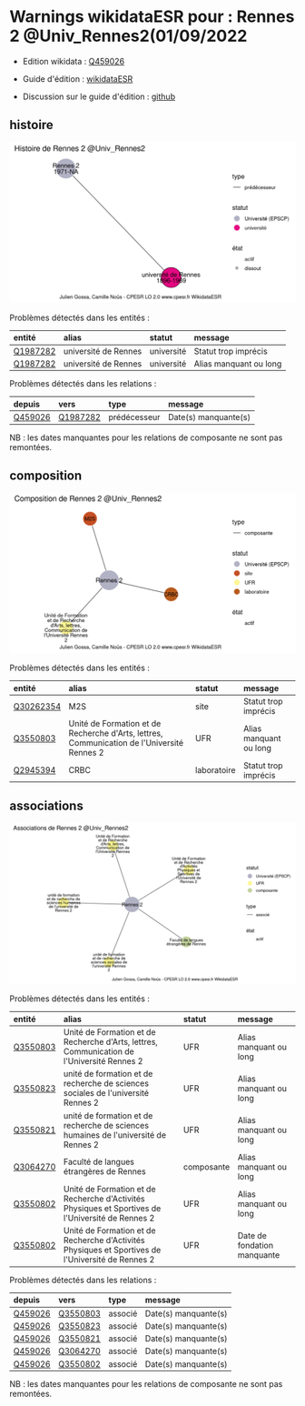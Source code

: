 Warnings wikidataESR pour : Rennes 2 @Univ_Rennes2(01/09/2022
================

- Edition wikidata : [Q459026](https://www.wikidata.org/wiki/Q459026)
- Guide d'édition : [wikidataESR](https://github.com/cpesr/wikidataESR/)

- Discussion sur le guide d'édition : [github](https://github.com/cpesr/wikidataESR/issues)



## histoire 

![Graphique non généré](Q459026-histoire.png) 

Problèmes détectés dans les entités :

|entité                                             |alias                |statut     |message                |
|:--------------------------------------------------|:--------------------|:----------|:----------------------|
|[Q1987282](https://www.wikidata.org/wiki/Q1987282) |université de Rennes |université |Statut trop imprécis   |
|[Q1987282](https://www.wikidata.org/wiki/Q1987282) |université de Rennes |université |Alias manquant ou long |

Problèmes détectés dans les relations :

|depuis                                           |vers                                               |type         |message              |
|:------------------------------------------------|:--------------------------------------------------|:------------|:--------------------|
|[Q459026](https://www.wikidata.org/wiki/Q459026) |[Q1987282](https://www.wikidata.org/wiki/Q1987282) |prédécesseur |Date(s) manquante(s) |

NB : les dates manquantes pour les relations de composante ne sont pas remontées. 



## composition 

![Graphique non généré](Q459026-composition.png) 

Problèmes détectés dans les entités :

|entité                                               |alias                                                                                      |statut      |message                |
|:----------------------------------------------------|:------------------------------------------------------------------------------------------|:-----------|:----------------------|
|[Q30262354](https://www.wikidata.org/wiki/Q30262354) |M2S                                                                                        |site        |Statut trop imprécis   |
|[Q3550803](https://www.wikidata.org/wiki/Q3550803)   |Unité de Formation et de Recherche d'Arts, lettres, Communication de l'Université Rennes 2 |UFR         |Alias manquant ou long |
|[Q2945394](https://www.wikidata.org/wiki/Q2945394)   |CRBC                                                                                       |laboratoire |Statut trop imprécis   |

 



## associations 

![Graphique non généré](Q459026-associations.png) 

Problèmes détectés dans les entités :

|entité                                             |alias                                                                                             |statut     |message                     |
|:--------------------------------------------------|:-------------------------------------------------------------------------------------------------|:----------|:---------------------------|
|[Q3550803](https://www.wikidata.org/wiki/Q3550803) |Unité de Formation et de Recherche d'Arts, lettres, Communication de l'Université Rennes 2        |UFR        |Alias manquant ou long      |
|[Q3550823](https://www.wikidata.org/wiki/Q3550823) |unité de formation et de recherche de sciences sociales de l'université Rennes 2                  |UFR        |Alias manquant ou long      |
|[Q3550821](https://www.wikidata.org/wiki/Q3550821) |unité de formation et de recherche de sciences humaines de l'université de Rennes 2               |UFR        |Alias manquant ou long      |
|[Q3064270](https://www.wikidata.org/wiki/Q3064270) |Faculté de langues étrangères de Rennes                                                           |composante |Alias manquant ou long      |
|[Q3550802](https://www.wikidata.org/wiki/Q3550802) |Unité de Formation et de Recherche d'Activités Physiques et Sportives de l'Université de Rennes 2 |UFR        |Alias manquant ou long      |
|[Q3550802](https://www.wikidata.org/wiki/Q3550802) |Unité de Formation et de Recherche d'Activités Physiques et Sportives de l'Université de Rennes 2 |UFR        |Date de fondation manquante |

Problèmes détectés dans les relations :

|depuis                                           |vers                                               |type    |message              |
|:------------------------------------------------|:--------------------------------------------------|:-------|:--------------------|
|[Q459026](https://www.wikidata.org/wiki/Q459026) |[Q3550803](https://www.wikidata.org/wiki/Q3550803) |associé |Date(s) manquante(s) |
|[Q459026](https://www.wikidata.org/wiki/Q459026) |[Q3550823](https://www.wikidata.org/wiki/Q3550823) |associé |Date(s) manquante(s) |
|[Q459026](https://www.wikidata.org/wiki/Q459026) |[Q3550821](https://www.wikidata.org/wiki/Q3550821) |associé |Date(s) manquante(s) |
|[Q459026](https://www.wikidata.org/wiki/Q459026) |[Q3064270](https://www.wikidata.org/wiki/Q3064270) |associé |Date(s) manquante(s) |
|[Q459026](https://www.wikidata.org/wiki/Q459026) |[Q3550802](https://www.wikidata.org/wiki/Q3550802) |associé |Date(s) manquante(s) |

NB : les dates manquantes pour les relations de composante ne sont pas remontées. 

